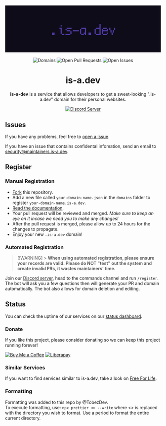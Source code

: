 <p align="center">
   <img alt="is-a.dev Banner" src="https://raw.githubusercontent.com/is-a-dev/register/main/media/banner.png">
</p>

<p align="center">
   <img alt="Domains" src="https://img.shields.io/github/directory-file-count/is-a-dev/register/domains?color=5c46eb&label=domains&style=for-the-badge">
   <img alt="Open Pull Requests" src="https://img.shields.io/github/issues-raw/is-a-dev/register?color=5c46eb&label=issues&style=for-the-badge">
   <img alt="Open Issues" src="https://img.shields.io/github/issues-pr-raw/is-a-dev/register?color=5c46eb&label=pull%20requests&style=for-the-badge">
</p>

<h1 align="center">is-a.dev</h1>

<p align="center"><strong>is-a-dev</strong> is a service that allows developers to get a sweet-looking ".is-a.dev" domain for their personal websites.</p>

<p align="center">
   <a href="https://discord.gg/is-a-dev-830872854677422150"><img alt="Discord Server" src="https://invidget.switchblade.xyz/is-a-dev-830872854677422150"></a>
</p>

## Issues

If you have any problems, feel free to [open a issue](https://github.com/is-a-dev/register/issues/new/choose).

If you have an issue that contains confidental infomation, send an email to security@maintainers.is-a.dev.

## Register

### Manual Registration

-   [Fork](https://github.com/is-a-dev/register/fork) this repository.
-   Add a new file called `your-domain-name.json` in the `domains` folder to register `your-domain-name.is-a.dev`.
-   [Read the documentation](https://www.is-a.dev/docs).
-   Your pull request will be reviewed and merged. _Make sure to keep an eye on it incase we need you to make any changes!_
-   After the pull request is merged, please allow up to 24 hours for the changes to propagate.
-   Enjoy your new `.is-a.dev` domain!

### Automated Registration

> [!WARNING] > **When using automated registration, please ensure your records are valid. Please do NOT "test" out the system and create invalid PRs, it wastes maintainers' time.**

Join our [Discord server](https://discord.gg/is-a-dev-830872854677422150), head to the commands channel and run `/register`. The bot will ask you a few questions then will generate your PR and domain automatically. The bot also allows for domain deletion and editing.

## Status

You can check the uptime of our services on our [status dashboard](https://is-a-dev.wdh.gg).

### Donate

If you like this project, please consider donating so we can keep this project running forever!

<a href="https://www.buymeacoffee.com/phenax" target="_blank"><img src="https://cdn.buymeacoffee.com/buttons/default-orange.png" alt="Buy Me a Coffee" height="28" width="119"></a>
<a href="https://liberapay.com/phenax" target="_blank"><img src="https://img.shields.io/badge/liberapay-donate-yellow.svg?style=for-the-badge" alt="Liberapay"></a>

### Similar Services

If you want to find services similar to is-a.dev, take a look on [Free For Life](https://github.com/wdhdev/free-for-life#domains).

### Formatting

Formatting was added to this repo by @TobezDev.<br>
To execute formatting, use: `npx prettier <> --write` where <> is replaced with the directory you wish to format. Use a period to format the entire current directory.
